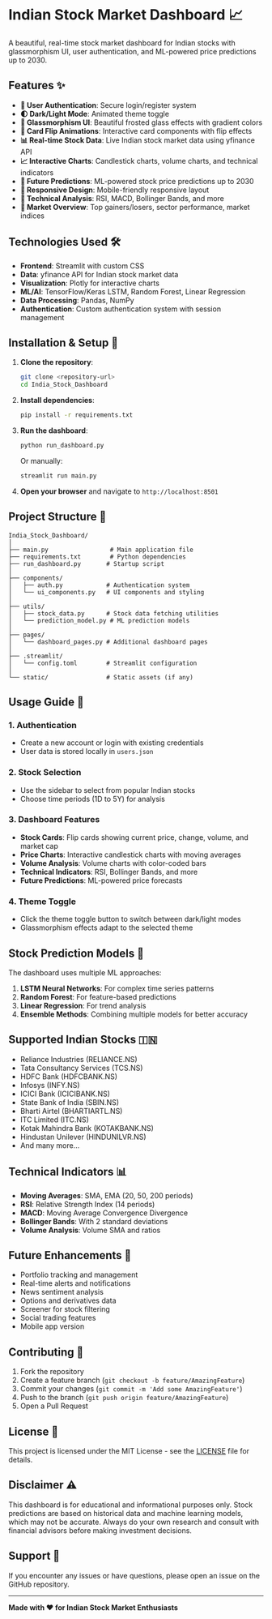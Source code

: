 # Indian Stock Market Dashboard 📈

A beautiful, real-time stock market dashboard for Indian stocks with glassmorphism UI, user authentication, and ML-powered price predictions up to 2030.

## Features ✨

- **🔐 User Authentication**: Secure login/register system
- **🌓 Dark/Light Mode**: Animated theme toggle
- **💎 Glassmorphism UI**: Beautiful frosted glass effects with gradient colors
- **🔄 Card Flip Animations**: Interactive card components with flip effects
- **📊 Real-time Stock Data**: Live Indian stock market data using yfinance API
- **📈 Interactive Charts**: Candlestick charts, volume charts, and technical indicators
- **🔮 Future Predictions**: ML-powered stock price predictions up to 2030
- **📱 Responsive Design**: Mobile-friendly responsive layout
- **🎯 Technical Analysis**: RSI, MACD, Bollinger Bands, and more
- **🏦 Market Overview**: Top gainers/losers, sector performance, market indices

## Technologies Used 🛠️

- **Frontend**: Streamlit with custom CSS
- **Data**: yfinance API for Indian stock market data
- **Visualization**: Plotly for interactive charts
- **ML/AI**: TensorFlow/Keras LSTM, Random Forest, Linear Regression
- **Data Processing**: Pandas, NumPy
- **Authentication**: Custom authentication system with session management

## Installation & Setup 🚀

1. **Clone the repository**:
   ```bash
   git clone <repository-url>
   cd India_Stock_Dashboard
   ```

2. **Install dependencies**:
   ```bash
   pip install -r requirements.txt
   ```

3. **Run the dashboard**:
   ```bash
   python run_dashboard.py
   ```
   
   Or manually:
   ```bash
   streamlit run main.py
   ```

4. **Open your browser** and navigate to `http://localhost:8501`

## Project Structure 📁

```
India_Stock_Dashboard/
│
├── main.py                 # Main application file
├── requirements.txt        # Python dependencies
├── run_dashboard.py       # Startup script
│
├── components/
│   ├── auth.py            # Authentication system
│   └── ui_components.py   # UI components and styling
│
├── utils/
│   ├── stock_data.py      # Stock data fetching utilities
│   └── prediction_model.py # ML prediction models
│
├── pages/
│   └── dashboard_pages.py # Additional dashboard pages
│
├── .streamlit/
│   └── config.toml        # Streamlit configuration
│
└── static/                # Static assets (if any)
```

## Usage Guide 📖

### 1. Authentication
- Create a new account or login with existing credentials
- User data is stored locally in `users.json`

### 2. Stock Selection
- Use the sidebar to select from popular Indian stocks
- Choose time periods (1D to 5Y) for analysis

### 3. Dashboard Features
- **Stock Cards**: Flip cards showing current price, change, volume, and market cap
- **Price Charts**: Interactive candlestick charts with moving averages
- **Volume Analysis**: Volume charts with color-coded bars
- **Technical Indicators**: RSI, Bollinger Bands, and more
- **Future Predictions**: ML-powered price forecasts

### 4. Theme Toggle
- Click the theme toggle button to switch between dark/light modes
- Glassmorphism effects adapt to the selected theme

## Stock Prediction Models 🤖

The dashboard uses multiple ML approaches:

1. **LSTM Neural Networks**: For complex time series patterns
2. **Random Forest**: For feature-based predictions
3. **Linear Regression**: For trend analysis
4. **Ensemble Methods**: Combining multiple models for better accuracy

## Supported Indian Stocks 🇮🇳

- Reliance Industries (RELIANCE.NS)
- Tata Consultancy Services (TCS.NS)
- HDFC Bank (HDFCBANK.NS)
- Infosys (INFY.NS)
- ICICI Bank (ICICIBANK.NS)
- State Bank of India (SBIN.NS)
- Bharti Airtel (BHARTIARTL.NS)
- ITC Limited (ITC.NS)
- Kotak Mahindra Bank (KOTAKBANK.NS)
- Hindustan Unilever (HINDUNILVR.NS)
- And many more...

## Technical Indicators 📊

- **Moving Averages**: SMA, EMA (20, 50, 200 periods)
- **RSI**: Relative Strength Index (14 periods)
- **MACD**: Moving Average Convergence Divergence
- **Bollinger Bands**: With 2 standard deviations
- **Volume Analysis**: Volume SMA and ratios

## Future Enhancements 🔮

- Portfolio tracking and management
- Real-time alerts and notifications
- News sentiment analysis
- Options and derivatives data
- Screener for stock filtering
- Social trading features
- Mobile app version

## Contributing 🤝

1. Fork the repository
2. Create a feature branch (`git checkout -b feature/AmazingFeature`)
3. Commit your changes (`git commit -m 'Add some AmazingFeature'`)
4. Push to the branch (`git push origin feature/AmazingFeature`)
5. Open a Pull Request

## License 📄

This project is licensed under the MIT License - see the [LICENSE](LICENSE) file for details.

## Disclaimer ⚠️

This dashboard is for educational and informational purposes only. Stock predictions are based on historical data and machine learning models, which may not be accurate. Always do your own research and consult with financial advisors before making investment decisions.

## Support 💬

If you encounter any issues or have questions, please open an issue on the GitHub repository.

---

**Made with ❤️ for Indian Stock Market Enthusiasts**